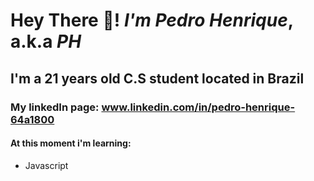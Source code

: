 # Hey There 🤙! ***I'm Pedro Henrique***, a.k.a *PH*
## I'm a 21 years old C.S student located in Brazil
### My linkedIn page: www.linkedin.com/in/pedro-henrique-64a1800
#### At this moment i'm learning:
- Javascript
